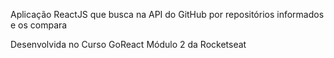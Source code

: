 Aplicação ReactJS que busca na API do GitHub por repositórios informados e os compara

Desenvolvida no Curso GoReact Módulo 2 da Rocketseat
